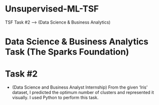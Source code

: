 # Unsupervised-ML-TSF
TSF Task #2 --> (Data Science  &amp; Business Analytics)

# Data Science & Business Analytics Task (The Sparks Foundation) 
# Task #2
- (Data Science and Business Analyst Internship) From the given ‘Iris’ dataset, I predicted the optimum number of clusters and represented it visually. I used Python to perform this task.
